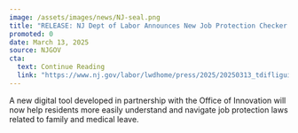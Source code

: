 ```yaml
---
image: /assets/images/news/NJ-seal.png
title: "RELEASE: NJ Dept of Labor Announces New Job Protection Checker to Guide Workers on Family and Medical Leave Laws"
promoted: 0
date: March 13, 2025
source: NJGOV
cta:
  text: Continue Reading
  link: "https://www.nj.gov/labor/lwdhome/press/2025/20250313_tdifliguide.shtml"
---
```

A new digital tool developed in partnership with the Office of Innovation will now help residents more easily understand and navigate job protection laws related to family and medical leave.
